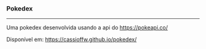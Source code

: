 ### Pokedex
<hr>

Uma pokedex desenvolvida usando a api do https://pokeapi.co/

Disponível em: https://cassioffw.github.io/pokedex/
